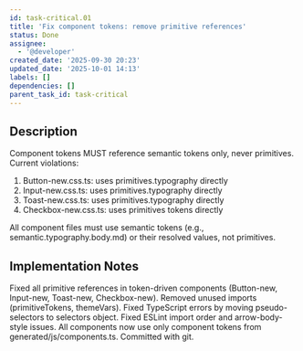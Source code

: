 ```yaml
---
id: task-critical.01
title: 'Fix component tokens: remove primitive references'
status: Done
assignee:
  - '@developer'
created_date: '2025-09-30 20:23'
updated_date: '2025-10-01 14:13'
labels: []
dependencies: []
parent_task_id: task-critical
---
```


## Description

Component tokens MUST reference semantic tokens only, never primitives. Current violations:
1. Button-new.css.ts: uses primitives.typography directly
2. Input-new.css.ts: uses primitives.typography directly  
3. Toast-new.css.ts: uses primitives.typography directly
4. Checkbox-new.css.ts: uses primitives tokens directly

All component files must use semantic tokens (e.g., semantic.typography.body.md) or their resolved values, not primitives.

## Implementation Notes

Fixed all primitive references in token-driven components (Button-new, Input-new, Toast-new, Checkbox-new). Removed unused imports (primitiveTokens, themeVars). Fixed TypeScript errors by moving pseudo-selectors to selectors object. Fixed ESLint import order and arrow-body-style issues. All components now use only component tokens from generated/js/components.ts. Committed with git.
